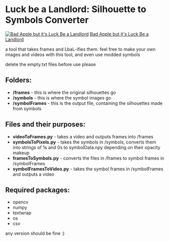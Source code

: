 <h1>
Luck be a Landlord: Silhouette to Symbols Converter
</h1>

[![Bad Apple but it's Luck Be a Landlord](https://i9.ytimg.com/vi_webp/f5CtDEwnOLw/maxresdefault.webp?v=68358012&sqp=CIyN18EG&rs=AOn4CLCyAu-5WmyURFn5feJFw9RfmrNrJQ)](https://youtu.be/f5CtDEwnOLw)
[Bad Apple but it's Luck Be a Landlord](https://youtu.be/f5CtDEwnOLw)

a tool that takes frames and LbaL-ifies them. feel free to make your own images and videos with this tool, and even use modded symbols

delete the empty.txt files before use please

<h2>
Folders:
</h2>

- <b>/frames</b> - this is where the original silhouettes go
- <b>/symbols</b> - this is where the symbol images go
- <b>/symbolFrames</b> - this is the output file, containing the silhouettes made from symbols

<h2>
Files and their purposes:
</h2>

- <b>videoToFrames.py</b> - takes a video and outputs frames into /frames
- <b>symbolsToPixels.py</b> - takes the symbols in /symbols, converts them into strings of 1s and 0s to symbolData.npy depending on their opacity makeup
- <b>framesToSymbols.py</b> - converts the files in /frames to symbol frames in /symbolFrames
- <b>symbolFramesToVideo.py</b> - takes the symbol frames in /symbolFrames and outputs a video

<h2>
Required packages:
</h2>

- opencv
- numpy
- textwrap
- os
- csv

any version should be fine :)